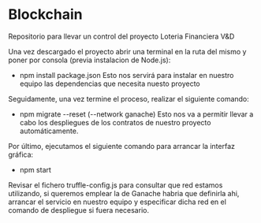 # Blockchain
Repositorio para llevar un control del proyecto Loteria Financiera V&amp;D

Una vez descargado el proyecto abrir una terminal en la ruta del mismo y poner por consola (previa instalacion de Node.js):
- npm install package.json
Esto nos servirá para instalar en nuestro equipo las dependencias que necesita nuesto proyecto

Seguidamente, una vez termine el proceso, realizar el siguiente comando:
- npm migrate --reset (--network ganache)
Esto nos va a permitir llevar a cabo los despliegues de los contratos de nuestro proyecto automáticamente.

Por último, ejecutamos el siguiente comando para arrancar la interfaz gráfica:
- npm start

Revisar el fichero truffle-config.js para consultar que red estamos utilizando, si queremos emplear la de Ganache habria que definirla ahi, arrancar el servicio en nuestro equipo y especificar dicha red en el comando de despliegue si fuera necesario.
